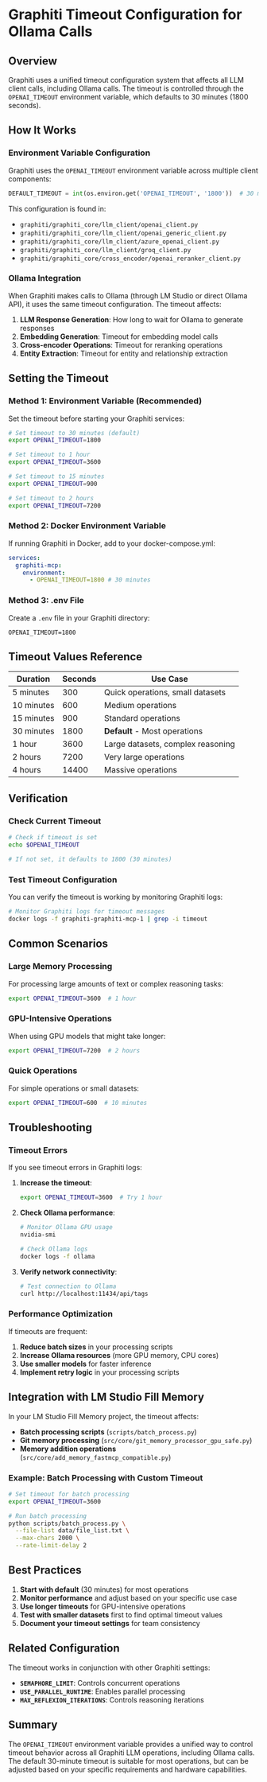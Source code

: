 # Graphiti Timeout Configuration for Ollama Calls

## Overview

Graphiti uses a unified timeout configuration system that affects all LLM client calls, including Ollama calls. The timeout is controlled through the `OPENAI_TIMEOUT` environment variable, which defaults to 30 minutes (1800 seconds).

## How It Works

### Environment Variable Configuration

Graphiti uses the `OPENAI_TIMEOUT` environment variable across multiple client components:

```python
DEFAULT_TIMEOUT = int(os.environ.get('OPENAI_TIMEOUT', '1800'))  # 30 minutes default
```

This configuration is found in:

- `graphiti/graphiti_core/llm_client/openai_client.py`
- `graphiti/graphiti_core/llm_client/openai_generic_client.py`
- `graphiti/graphiti_core/llm_client/azure_openai_client.py`
- `graphiti/graphiti_core/llm_client/groq_client.py`
- `graphiti/graphiti_core/cross_encoder/openai_reranker_client.py`

### Ollama Integration

When Graphiti makes calls to Ollama (through LM Studio or direct Ollama API), it uses the same timeout configuration. The timeout affects:

1. **LLM Response Generation**: How long to wait for Ollama to generate responses
2. **Embedding Generation**: Timeout for embedding model calls
3. **Cross-encoder Operations**: Timeout for reranking operations
4. **Entity Extraction**: Timeout for entity and relationship extraction

## Setting the Timeout

### Method 1: Environment Variable (Recommended)

Set the timeout before starting your Graphiti services:

```bash
# Set timeout to 30 minutes (default)
export OPENAI_TIMEOUT=1800

# Set timeout to 1 hour
export OPENAI_TIMEOUT=3600

# Set timeout to 15 minutes
export OPENAI_TIMEOUT=900

# Set timeout to 2 hours
export OPENAI_TIMEOUT=7200
```

### Method 2: Docker Environment Variable

If running Graphiti in Docker, add to your docker-compose.yml:

```yaml
services:
  graphiti-mcp:
    environment:
      - OPENAI_TIMEOUT=1800 # 30 minutes
```

### Method 3: .env File

Create a `.env` file in your Graphiti directory:

```env
OPENAI_TIMEOUT=1800
```

## Timeout Values Reference

| Duration   | Seconds | Use Case                          |
| ---------- | ------- | --------------------------------- |
| 5 minutes  | 300     | Quick operations, small datasets  |
| 10 minutes | 600     | Medium operations                 |
| 15 minutes | 900     | Standard operations               |
| 30 minutes | 1800    | **Default** - Most operations     |
| 1 hour     | 3600    | Large datasets, complex reasoning |
| 2 hours    | 7200    | Very large operations             |
| 4 hours    | 14400   | Massive operations                |

## Verification

### Check Current Timeout

```bash
# Check if timeout is set
echo $OPENAI_TIMEOUT

# If not set, it defaults to 1800 (30 minutes)
```

### Test Timeout Configuration

You can verify the timeout is working by monitoring Graphiti logs:

```bash
# Monitor Graphiti logs for timeout messages
docker logs -f graphiti-graphiti-mcp-1 | grep -i timeout
```

## Common Scenarios

### Large Memory Processing

For processing large amounts of text or complex reasoning tasks:

```bash
export OPENAI_TIMEOUT=3600  # 1 hour
```

### GPU-Intensive Operations

When using GPU models that might take longer:

```bash
export OPENAI_TIMEOUT=7200  # 2 hours
```

### Quick Operations

For simple operations or small datasets:

```bash
export OPENAI_TIMEOUT=600  # 10 minutes
```

## Troubleshooting

### Timeout Errors

If you see timeout errors in Graphiti logs:

1. **Increase the timeout**:

   ```bash
   export OPENAI_TIMEOUT=3600  # Try 1 hour
   ```

2. **Check Ollama performance**:

   ```bash
   # Monitor Ollama GPU usage
   nvidia-smi

   # Check Ollama logs
   docker logs -f ollama
   ```

3. **Verify network connectivity**:
   ```bash
   # Test connection to Ollama
   curl http://localhost:11434/api/tags
   ```

### Performance Optimization

If timeouts are frequent:

1. **Reduce batch sizes** in your processing scripts
2. **Increase Ollama resources** (more GPU memory, CPU cores)
3. **Use smaller models** for faster inference
4. **Implement retry logic** in your processing scripts

## Integration with LM Studio Fill Memory

In your LM Studio Fill Memory project, the timeout affects:

- **Batch processing scripts** (`scripts/batch_process.py`)
- **Git memory processing** (`src/core/git_memory_processor_gpu_safe.py`)
- **Memory addition operations** (`src/core/add_memory_fastmcp_compatible.py`)

### Example: Batch Processing with Custom Timeout

```bash
# Set timeout for batch processing
export OPENAI_TIMEOUT=3600

# Run batch processing
python scripts/batch_process.py \
  --file-list data/file_list.txt \
  --max-chars 2000 \
  --rate-limit-delay 2
```

## Best Practices

1. **Start with default** (30 minutes) for most operations
2. **Monitor performance** and adjust based on your specific use case
3. **Use longer timeouts** for GPU-intensive operations
4. **Test with smaller datasets** first to find optimal timeout values
5. **Document your timeout settings** for team consistency

## Related Configuration

The timeout works in conjunction with other Graphiti settings:

- **`SEMAPHORE_LIMIT`**: Controls concurrent operations
- **`USE_PARALLEL_RUNTIME`**: Enables parallel processing
- **`MAX_REFLEXION_ITERATIONS`**: Controls reasoning iterations

## Summary

The `OPENAI_TIMEOUT` environment variable provides a unified way to control timeout behavior across all Graphiti LLM operations, including Ollama calls. The default 30-minute timeout is suitable for most operations, but can be adjusted based on your specific requirements and hardware capabilities.
